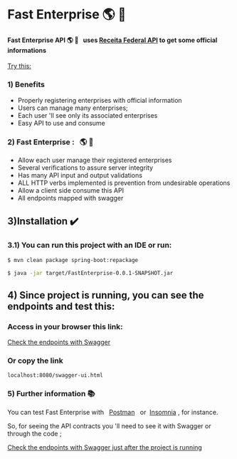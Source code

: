 # Fast Enterprise :earth_americas: :running:

 ####  Fast Enterprise API  :earth_americas: :running: &nbsp;   uses  [Receita Federal API](https://receitaws.com.br/api) to get some official informations
 
 [Try this: ](https://receitaws.com.br/v1/cnpj/45242914000105)
 
 
### 1) Benefits
  * Properly registering enterprises with official information
  * Users can manage many enterprises;
  * Each user 'll see only its associated enterprises
  * Easy API to use and consume
  


### 2) Fast Enterprise :  &nbsp; :earth_americas: :running:
   *  Allow each user manage their registered enterprises
   *  Several verifications to assure server integrity
   *  Has many  API input and output validations
   *  ALL HTTP verbs implemented  is prevention from undesirable operations
   *  Allow a client side consume this API
   *  All endpoints mapped with swagger

## 3)Installation :heavy_check_mark:

### 3.1) You can run this project with an IDE or run:
```bash
$ mvn clean package spring-boot:repackage
```

```bash
$ java -jar target/FastEnterprise-0.0.1-SNAPSHOT.jar
```

## 4) Since project is running, you can see the endpoints and test this:

### Access in your browser this link:

[Check the endpoints with Swagger](localhost:8080/swagger-ui.html "Swagger Open API")

### Or copy the link
```text
localhost:8080/swagger-ui.html 
```
### 5) Further information  :books:

You can test Fast Enterprise with &nbsp; [Postman](https://www.postman.com/ "Swagger Open API") &nbsp; or &nbsp;[Insomnia](https://insomnia.rest/download "Swagger Open API")&nbsp;, for instance.

So, for seeing the API contracts you 'll need to see  it with Swagger or through the code ;

[Check the endpoints with Swagger just after the project is running](localhost:8080/swagger-ui.html "Swagger Open API")





